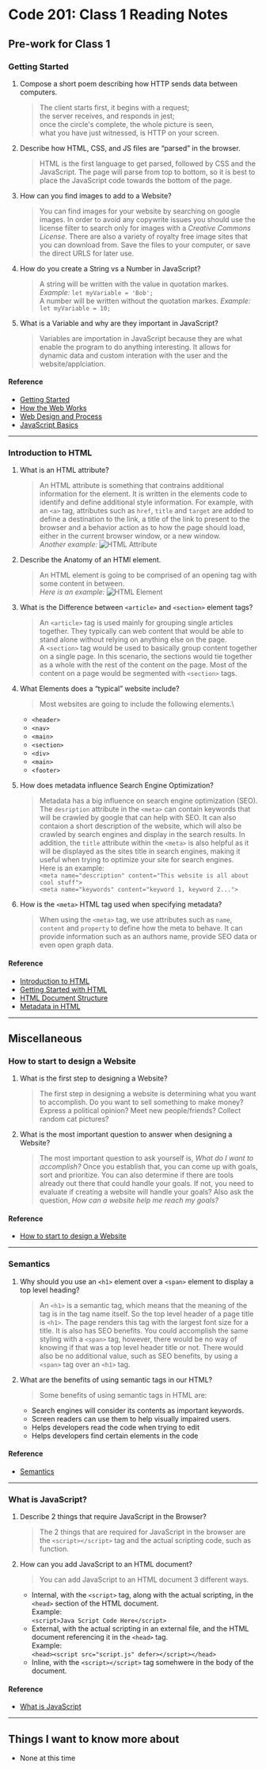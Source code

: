 # Code 201: Class 1 Reading Notes

## Pre-work for Class 1

### Getting Started

1. Compose a short poem describing how HTTP sends data between computers.

    > The client starts first, it begins with a request;\
    the server receives, and responds in jest;\
    once the circle's complete, the whole picture is seen,\
    what you have just witnessed, is HTTP on your screen.
2. Describe how HTML, CSS, and JS files are “parsed” in the browser.

    > HTML is the first language to get parsed, followed by CSS and the JavaScript.  The page will parse from top to bottom, so it is best to place the JavaScript code towards the bottom of the page.
3. How can you find images to add to a Website?

    > You can find images for your website by searching on google images.  In order to avoid any copywrite issues you should use the license filter to search only for images with a *Creative Commons License*. There are also a variety of royalty free image sites that you can download from. Save the files to your computer, or save the direct URLS for later use.
4. How do you create a String vs a Number in JavaScript?

    > A string will be written with the value in quotation markes. *Example:* ```let myVariable = 'Bob';```\
      A number will be written without the quotation markes. *Example:* ```let myVariable = 10;```
5. What is a Variable and why are they important in JavaScript?

    > Variables are importation in JavaScript because they are what enable the program to do anything interesting.  It allows for dynamic data and custom interation with the user and the website/applciation.

#### Reference

- [Getting Started](https://developer.mozilla.org/en-US/docs/Learn/Getting_started_with_the_web/)
- [How the Web Works](https://developer.mozilla.org/en-US/docs/Learn/Getting_started_with_the_web/How_the_Web_works)
- [Web Design and Process](https://developer.mozilla.org/en-US/docs/Learn/Getting_started_with_the_web/What_will_your_website_look_like)
- [JavaScript Basics](https://developer.mozilla.org/en-US/docs/Learn/Getting_started_with_the_web/JavaScript_basics)

***

### Introduction to HTML

1. What is an HTML attribute?

    > An HTML attribute is something that contrains additional information for the element.  It is written in the elements code to identify and define additional style information. For example, with an ```<a>``` tag, attributes such as ```href```, ```title``` and ```target``` are added to define a destination to the link, a title of the link to present to the browser and a behavior action as to how the page should load, either in the current browser window, or a new window.\
    > *Another example:* ![HTML Attribute](https://developer.mozilla.org/en-US/docs/Learn/HTML/Introduction_to_HTML/Getting_started/grumpy-cat-attribute-small.png")
2. Describe the Anatomy of an HTMl element.

    > An HTML element is going to be comprised of an opening tag with some content in between.\
    *Here is an example:* ![HTML Element](https://developer.mozilla.org/en-US/docs/Learn/HTML/Introduction_to_HTML/Getting_started/grumpy-cat-small.png)
3. What is the Difference between ```<article>``` and ```<section>``` element tags?

    > An ```<article>``` tag is used mainly for grouping single articles together.  They typically can web content that would be able to stand alone without relying on anything else on the page.\
    A ```<section>``` tag would be used to basically group content together on a single page.  In this scenario, the sections would tie together as a whole with the rest of the content on the page.  Most of the content on a page would be segmented with ```<section>``` tags.
4. What Elements does a “typical” website include?
    > Most websites are going to include the following elements.\
    - ```<header>```
    - ```<nav>```
    - ```<main>```
    - ```<section>```
    - ```<div>```
    - ```<main>```
    - ```<footer>```
5. How does metadata influence Search Engine Optimization?

    > Metadata has a big influence on search engine optimization (SEO).  The ```desription``` attribute in the ```<meta>``` can contain keywords that will be crawled by google that can help with SEO. It can also contaion a short description of the website, which will also be crawled by search engines and display in the search results. In addition, the ```title``` attribute within the ```<meta>``` is also helpful as it will be displayed as the sites title in search engines, making it useful when trying to optimize your site for search engines.\
    Here is an example: \
    ```<meta name="description" content="This website is all about cool stuff">```\
    ```<meta name="keywords" content="keyword 1, keyword 2...">```
6. How is the ```<meta>``` HTML tag used when specifying metadata?
    > When using the ```<meta>``` tag, we use attributes such as ```name```, ```content``` and ```property``` to define how the meta to behave.  It can provide information such as an authors name, provide SEO data or even open graph data.

#### Reference

- [Introduction to HTML](https://developer.mozilla.org/en-US/docs/Learn/HTML/Introduction_to_HTML/)
- [Getting Started with HTML](https://developer.mozilla.org/en-US/docs/Learn/HTML/Introduction_to_HTML/Getting_started)
- [HTML Document Structure](https://developer.mozilla.org/en-US/docs/Learn/HTML/Introduction_to_HTML/Document_and_website_structure)
- [Metadata in HTML](https://developer.mozilla.org/en-US/docs/Learn/HTML/Introduction_to_HTML/The_head_metadata_in_HTML)

***

## Miscellaneous

### How to start to design a Website

1. What is the first step to designing a Website?
    > The first step in designing a website is determining what you want to accomplish.  Do you want to sell something to make money? Express a political opinion? Meet new people/friends? Collect random cat pictures?
2. What is the most important question to answer when designing a Website?
    >The most important question to ask yourself is, *What do I want to accomplish?* Once you establish that, you can come up with goals, sort and prioritize. You can also determine if there are tools already out there that could handle your goals. If not, you need to evaluate if creating a website will handle your goals? Also ask the question, *How can a website help me reach my goals?*

#### Reference

- [How to start to design a Website](https://developer.mozilla.org/en-US/docs/Learn/Common_questions/Thinking_before_coding)

***

### Semantics

1. Why should you use an ```<h1>``` element over a ```<span>``` element to display a top level heading?
    > An ```<h1>``` is a semantic tag, which means that the meaning of the tag is in the tag name itself.  So the top level header of a page title is ```<h1>```.  The page renders this tag with the largest font size for a title.  It is also has SEO benefits.  You could accomplish the same styling with a ```<span>``` tag, however, there would be no way of knowing if that was a top level header title or not.  There would also be no additional value, such as SEO benefits, by using a ```<span>``` tag over an ```<h1>``` tag.
2. What are the benefits of using semantic tags in our HTML?
    > Some benefits of using semantic tags in HTML are:
    - Search engines will consider its contents as important keywords.
    - Screen readers can use them to help visually impaired users.
    - Helps developers read the code when trying to edit
    - Helps developers find certain elements in the code

#### Reference

- [Semantics](https://developer.mozilla.org/en-US/docs/Glossary/Semantics)

***

### What is JavaScript?

1. Describe 2 things that require JavaScript in the Browser?
    > The 2 things that are required for JavaScript in the browser are the ```<script></script>``` tag and the actual scripting code, such as function.
2. How can you add JavaScript to an HTML document?

    > You can add JavaScript to an HTML document 3 different ways.
    - Internal, with the ```<script>``` tag, along with the actual scripting, in the ```<head>``` section of the HTML document.\
    Example:\
    ```<script>Java Script Code Here</script>```
    - External, with the actual scripting in an external file, and the HTML document referencing it in the ```<head>``` tag.\
    Example:\
    ```<head><script src="script.js" defer></script></head>```
    - Inline, with the ```<script></script>``` tag somehwere in the body of the document.

#### Reference

- [What is JavaScript](https://developer.mozilla.org/en-US/docs/Learn/JavaScript/First_steps/What_is_JavaScript)

***

## Things I want to know more about

- None at this time

